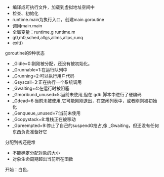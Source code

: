 ```

```

- 编译成可执行文件，加载到虚拟地址空间中
- 检查、初始化
- runtime.main为执行入口，创建main.goroutine
- 调用main.main
- 全局变量：runtime.g runtime.m
- g0,m0,sched,allgs,allms,allps,runq
- exit()


goroutine的9种状态
- _Gidle=0:刚刚被分配，还没有被初始化。
- _Grunnable=1:在运行队列中
- _Grunning=2:可以执行用户代码
- _Gsyscall=3:正在执行一个系统调用
- _Gwaiting=4:在运行时被阻塞
- _Gmoribund_unused=5:当前未使用,但在 gdb 脚本中进行了硬编码
- _Gdead=6:当前未被使用,它可能刚刚退出，在空闲列表中，或者刚刚被初始化
- _Genqueue_unused=7:当前未使用
- _Gcopystack=8:堆栈正在被移动
- _Gpreempted=9:停止了自己的suspendG抢占,像 _Gwaiting，但还没有任何东西负责准备好它

分配到栈还是堆
- 不能确定分配对象的大小
- 对象生命周期超出当前所在函数


开始：白色，


